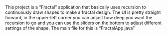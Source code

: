 This project is a “Fractal” application that basically uses recursion to continuously draw shapes to make a fractal design. The UI is pretty straight forward, in the upper-left corner you can adjust how deep you want the recursion to go and you can use the sliders on the bottom to adjust different settings of the shape. The main file for this is “FractalApp.java”
